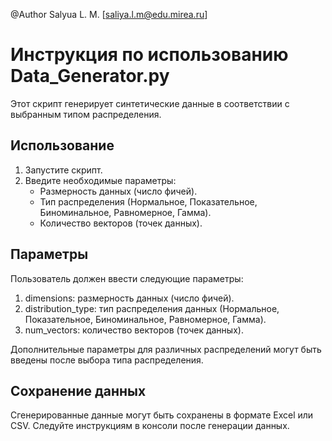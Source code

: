 @Author 
		Salyua L. M. [saliya.l.m@edu.mirea.ru]

# Инструкция по использованию Data_Generator.py

Этот скрипт генерирует синтетические данные в соответствии с выбранным типом распределения.

## Использование

1. Запустите скрипт.
2. Введите необходимые параметры:
   - Размерность данных (число фичей).
   - Тип распределения (Нормальное, Показательное, Биноминальное, Равномерное, Гамма).
   - Количество векторов (точек данных).

## Параметры
Пользователь должен ввести следующие параметры:

1. dimensions: размерность данных (число фичей).
2. distribution_type: тип распределения данных (Нормальное, Показательное, Биноминальное, Равномерное, Гамма).
3. num_vectors: количество векторов (точек данных).

Дополнительные параметры для различных распределений могут быть введены после выбора типа распределения.

## Сохранение данных
Сгенерированные данные могут быть сохранены в формате Excel или CSV. Следуйте инструкциям в консоли после генерации данных.

